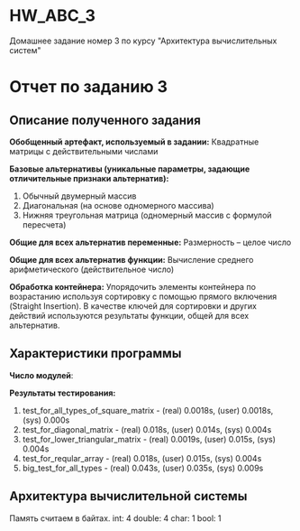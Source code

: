 # HW_ABC_3
Домашнее задание номер 3 по курсу "Архитектура вычислительных систем"

# Отчет по заданию 3

## Описание полученного задания
**Обобщенный артефакт, используемый в задании:** Квадратные матрицы с действительными числами

**Базовые альтернативы
(уникальные параметры,
задающие отличительные
признаки альтернатив):**
1. Обычный двумерный
массив
2. Диагональная (на основе
одномерного массива)
3. Нижняя треугольная
матрица (одномерный массив с формулой пересчета)

**Общие для всех альтернатив переменные:** Размерность – целое число

**Общие для всех альтернатив функции:** Вычисление среднего арифметического (действительное число)

**Обработка контейнера:** Упорядочить элементы контейнера по возрастанию используя сортировку с помощью прямого включения (Straight Insertion). В качестве ключей для сортировки и других действий используются результаты функции, общей для всех альтернатив.

## Характеристики программы
**Число модулей**: 

**Результаты тестирования:**
1. test_for_all_types_of_square_matrix - (real) 0.0018s, (user) 0.0018s, (sys) 0.000s
2. test_for_diagonal_matrix - (real) 0.018s, (user) 0.014s, (sys) 0.004s
3. test_for_lower_triangular_matrix - (real) 0.0019s, (user) 0.015s, (sys) 0.004s
4. test_for_reqular_array - (real) 0.018s, (user) 0.015s, (sys) 0.004s
5. big_test_for_all_types - (real) 0.043s, (user) 0.035s, (sys) 0.009s

## Архитектура вычислительной системы

Память считаем в байтах.
int: 4
double: 4
char: 1
bool: 1
